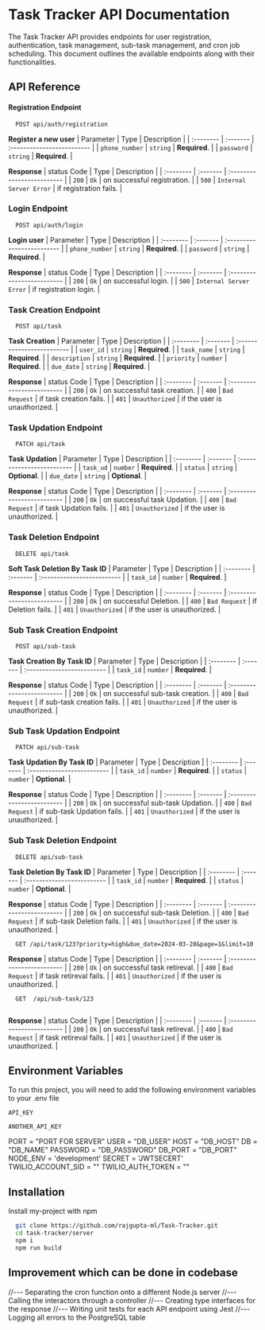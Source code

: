 

# Task Tracker API Documentation

The Task Tracker API provides endpoints for user registration, authentication, task management, sub-task management, and cron job scheduling. This document outlines the available endpoints along with their functionalities.


## API Reference

#### Registration Endpoint

```http
  POST api/auth/registration
```
**Register a new user**
| Parameter | Type     | Description                |
| :-------- | :------- | :------------------------- |
| `phone_number` | `string` | **Required**. |
| `password` | `string` | **Required**. |

**Response**
| status Code | Type     | Description                |
| :-------- | :------- | :------------------------- |
| `200` | `Ok` | on successful registration. |
| `500` | `Internal Server Error` | if registration fails. |


### Login Endpoint 
```http
  POST api/auth/login
```
**Login user**
| Parameter | Type     | Description                |
| :-------- | :------- | :------------------------- |
| `phone_number` | `string` | **Required**. |
| `password` | `string` | **Required**. |

**Response**
| status Code | Type     | Description                |
| :-------- | :------- | :------------------------- |
| `200` | `Ok` | on successful login. |
| `500` | `Internal Server Error` | if registration login. |

### Task Creation Endpoint 
```http
  POST api/task
```
**Task Creation**
| Parameter | Type     | Description                |
| :-------- | :------- | :------------------------- |
| `user_id` | `string` | **Required**. |
| `task_name` | `string` | **Required**. |
| `description` | `string` | **Required**. |
| `priority` | `number` | **Required**. |
| `due_date` | `string` | **Required**. |

**Response**
| status Code | Type     | Description                |
| :-------- | :------- | :------------------------- |
| `200` | `Ok` | on successful task creation. |
| `400` | `Bad Request` | if task creation fails. |
| `401` | `Unauthorized` | if the user is unauthorized. |

### Task Updation Endpoint 
```http
  PATCH api/task
```
**Task Updation**
| Parameter | Type     | Description                |
| :-------- | :------- | :------------------------- |
| `task_ud` | `number` | **Required**. |
| `status` | `string` | **Optional**. |
| `due_date` | `string` | **Optional**. |

**Response**
| status Code | Type     | Description                |
| :-------- | :------- | :------------------------- |
| `200` | `Ok` | on successful task Updation. |
| `400` | `Bad Request` | if task Updation fails. |
| `401` | `Unauthorized` | if the user is unauthorized. |

### Task Deletion Endpoint 
```http
  DELETE api/task
```
**Soft Task Deletion By Task ID**
| Parameter | Type     | Description                |
| :-------- | :------- | :------------------------- |
| `task_id` | `number` | **Required**. |


**Response**
| status Code | Type     | Description                |
| :-------- | :------- | :------------------------- |
| `200` | `Ok` | on successful Deletion. |
| `400` | `Bad Request` | if Deletion fails. |
| `401` | `Unauthorized` | if the user is unauthorized. |

### Sub Task Creation Endpoint 
```http
  POST api/sub-task
```
**Task Creation By Task ID**
| Parameter | Type     | Description                |
| :-------- | :------- | :------------------------- |
| `task_id` | `number` | **Required**. |


**Response**
| status Code | Type     | Description                |
| :-------- | :------- | :------------------------- |
| `200` | `Ok` | on successful sub-task creation. |
| `400` | `Bad Request` | if sub-task creation fails. |
| `401` | `Unauthorized` | if the user is unauthorized. |


### Sub Task Updation Endpoint 
```http
  PATCH api/sub-task
```
**Task Updation By Task ID**
| Parameter | Type     | Description                |
| :-------- | :------- | :------------------------- |
| `task_id` | `number` | **Required**. |
| `status` | `number` | **Optional**. |


**Response**
| status Code | Type     | Description                |
| :-------- | :------- | :------------------------- |
| `200` | `Ok` | on successful sub-task Updation. |
| `400` | `Bad Request` | if sub-task Updation fails. |
| `401` | `Unauthorized` | if the user is unauthorized. |

### Sub Task Deletion Endpoint 
```http
  DELETE api/sub-task
```
**Task Deletion By Task ID**
| Parameter | Type     | Description                |
| :-------- | :------- | :------------------------- |
| `task_id` | `number` | **Required**. |
| `status` | `number` | **Optional**. |


**Response**
| status Code | Type     | Description                |
| :-------- | :------- | :------------------------- |
| `200` | `Ok` | on successful sub-task Deletion. |
| `400` | `Bad Request` | if sub-task Deletion fails. |
| `401` | `Unauthorized` | if the user is unauthorized. |


```http
  GET /api/task/123?priority=high&due_date=2024-03-20&page=1&limit=10

```

**Response**
| status Code | Type     | Description                |
| :-------- | :------- | :------------------------- |
| `200` | `Ok` | on successful task retireval. |
| `400` | `Bad Request` | if task retireval fails. |
| `401` | `Unauthorized` | if the user is unauthorized. |

```http
  GET  /api/sub-task/123


```

**Response**
| status Code | Type     | Description                |
| :-------- | :------- | :------------------------- |
| `200` | `Ok` | on successful task retireval. |
| `400` | `Bad Request` | if task retireval fails. |
| `401` | `Unauthorized` | if the user is unauthorized. |



## Environment Variables

To run this project, you will need to add the following environment variables to your .env file

`API_KEY`

`ANOTHER_API_KEY`

PORT = "PORT FOR SERVER"
USER = "DB_USER"
HOST = "DB_HOST"
DB = "DB_NAME"
PASSWORD = "DB_PASSWORD"
DB_PORT = "DB_PORT"
NODE_ENV = 'development'
SECRET = 'JWTSECERT'
TWILIO_ACCOUNT_SID = ""
TWILIO_AUTH_TOKEN = ""
## Installation

Install my-project with npm

```bash
  git clone https://github.com/rajgupta-ml/Task-Tracker.git
  cd task-tracker/server
  npm i 
  npm run build
```

## Improvement which can be done in codebase

//--- Separating the cron function onto a different Node.js server
//--- Calling the interactors through a controller
//--- Creating type interfaces for the response
//--- Writing unit tests for each API endpoint using Jest
//--- Logging all errors to the PostgreSQL table





